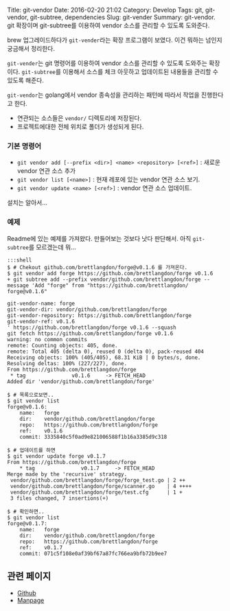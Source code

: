 Title: git-vendor
Date: 2016-02-20 21:02
Category: Develop
Tags: git, git-vendor, git-subtree, dependencies
Slug: git-vender
Summary: git-vendor. git 확장이며 git-subtree를 이용하여 vendor 소스를 관리할 수 있도록 도와준다.

brew 업그레이드하다가 `git-vender`라는 확장 프로그램이 보였다. 이건 뭐하는 넘인지 궁금해서 정리한다.

`git-vender`는 git 명령어를 이용하여 vendor 소스를 관리할 수 있도록 도와주는 확장이다. `git-subtree`를 이용해서 소스를 체크 아웃하고 업데이트된 내용들을 관리할 수 있도록 해준다.

`git-vendor`는 golang에서 vendor 종속성을 관리하는 패턴에 따라서 작업을 진행한다고 한다.

* 연관되는 소스들은 `vendor/` 디렉토리에 저장된다.
* 프로젝트에대한 전체 위치로 폴더가 생성되게 된다.

### 기본 명령어

* `git vendor add [--prefix <dir>] <name> <repository> [<ref>]` : 새로운 vendor 연관 소스 추가
* `git vendor list [<name>]` : 현재 레포에 있는 vendor 연관 소스 보기.
* `git vendor update <name> [<ref>]` : vendor 연관 소스 업데이트.

설치는 알아서...

### 예제

Readme에 있는 예제를 가져왔다. 만들어보는 것보다 낫다 판단해서. 아직 `git-subtree`를 모르겠는데 뭐...

    :::shell
    $ # Chekout github.com/brettlangdon/forge@v0.1.6 를 가져온다.
    $ git vendor add forge https://github.com/brettlangdon/forge v0.1.6
    + git subtree add --prefix vendor/github.com/brettlangdon/forge --message 'Add "forge" from "https://github.com/brettlangdon/	forge@v0.1.6"

    git-vendor-name: forge
    git-vendor-dir: vendor/github.com/brettlangdon/forge
    git-vendor-repository: https://github.com/brettlangdon/forge
    git-vendor-ref: v0.1.6
    ' https://github.com/brettlangdon/forge v0.1.6 --squash
    git fetch https://github.com/brettlangdon/forge v0.1.6
    warning: no common commits
    remote: Counting objects: 405, done.
    remote: Total 405 (delta 0), reused 0 (delta 0), pack-reused 404
    Receiving objects: 100% (405/405), 68.31 KiB | 0 bytes/s, done.
    Resolving deltas: 100% (227/227), done.
    From https://github.com/brettlangdon/forge
     * tag               v0.1.6     -> FETCH_HEAD
    Added dir 'vendor/github.com/brettlangdon/forge'

    $ # 목록으로보면..
    $ git vendor list
    forge@v0.1.6:
        name:   forge
        dir:    vendor/github.com/brettlangdon/forge
        repo:   https://github.com/brettlangdon/forge
        ref:    v0.1.6
        commit: 3335840c5f0ad9e821006588f1b16a3385d9c318

    $ # 업데이트를 하면
    $ git vendor update forge v0.1.7
    From https://github.com/brettlangdon/forge
    	* tag               v0.1.7     -> FETCH_HEAD
    Merge made by the 'recursive' strategy.
     vendor/github.com/brettlangdon/forge/forge_test.go | 2 ++
     vendor/github.com/brettlangdon/forge/scanner.go    | 4 ++++
     vendor/github.com/brettlangdon/forge/test.cfg      | 1 +
     3 files changed, 7 insertions(+)

    $ # 확인하면..
    $ git vendor list
    forge@v0.1.7:
        name:   forge
        dir:    vendor/github.com/brettlangdon/forge
        repo:   https://github.com/brettlangdon/forge
        ref:    v0.1.7
        commit: 071c5f108e0af39bf67a87fc766ea9bfb72b9ee7


## 관련 페이지
* [Github](https://github.com/brettlangdon/git-vendor)
* [Manpage](https://brettlangdon.github.io/git-vendor/)
